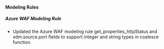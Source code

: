 
#### Modeling Rules

##### Azure WAF Modeling Rule

- Updated the Azure WAF modeling rule get_properties_httpStatus and xdm.source.port fields to support integer and string types in coalesce function.